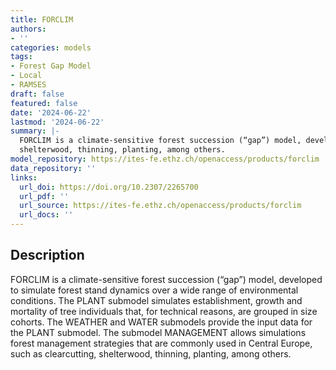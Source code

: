 ```yaml
---
title: FORCLIM
authors:
- ''
categories: models
tags:
- Forest Gap Model
- Local
- RAMSES
draft: false
featured: false
date: '2024-06-22'
lastmod: '2024-06-22'
summary: |-
  FORCLIM is a climate-sensitive forest succession (“gap”) model, developed to simulate forest stand dynamics over a wide range of environmental conditions. The PLANT submodel simulates establishment, growth and mortality of tree individuals that, for technical reasons, are grouped in size cohorts. The WEATHER and WATER submodels provide the input data for the PLANT submodel. The submodel MANAGEMENT allows simulations forest management strategies that are commonly used in Central Europe, such as clearcutting,
  shelterwood, thinning, planting, among others.
model_repository: https://ites-fe.ethz.ch/openaccess/products/forclim
data_repository: ''
links:
  url_doi: https://doi.org/10.2307/2265700
  url_pdf: ''
  url_source: https://ites-fe.ethz.ch/openaccess/products/forclim
  url_docs: ''
---
```


## Description

FORCLIM is a climate-sensitive forest succession (“gap”) model, developed to simulate forest stand dynamics over a wide range of environmental conditions. The PLANT submodel simulates establishment, growth and mortality of tree individuals that, for technical reasons, are grouped in size cohorts. The WEATHER and WATER submodels provide the input data for the PLANT submodel. The submodel MANAGEMENT allows simulations forest management strategies that are commonly used in Central Europe, such as clearcutting,
shelterwood, thinning, planting, among others.


